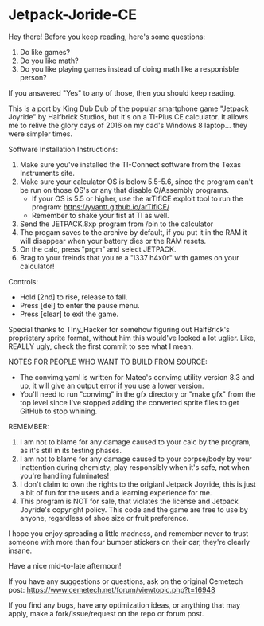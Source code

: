 # Jetpack-Joride-CE
Hey there! Before you keep reading, here's some questions:
1. Do like games?
2. Do you like math?
3. Do you like playing games instead of doing math like a responisble person?

If you answered "Yes" to any of those, then you should keep reading.

This is a port by King Dub Dub of the popular smartphone game "Jetpack Joyride" by Halfbrick Studios, but it's on a TI-Plus CE calculator. It allows me to relive the glory days of 2016 on my dad's Windows 8 laptop... they were simpler times.

Software Installation Instructions:

1. Make sure you've installed the TI-Connect software from the Texas Instruments site.
2. Make sure your calculator OS is below 5.5-5.6, since the program can't be run on those OS's or any that disable C/Assembly programs.
    - If your OS is 5.5 or higher, use the arTIfiCE exploit tool to run the program: https://yvantt.github.io/arTIfiCE/
    - Remember to shake your fist at TI as well.
3. Send the JETPACK.8xp program from /bin to the calculator
4. The progam saves to the archive by default, if you put it in the RAM it will disappear when your battery dies or the RAM resets.
5. On the calc, press "prgm" and select JETPACK.
6. Brag to your freinds that you're a "l337 h4x0r" with games on your calculator!

Controls:
- Hold [2nd] to rise, release to fall.
- Press [del] to enter the pause menu.
- Press [clear] to exit the game.

Special thanks to TIny_Hacker for somehow figuring out HalfBrick's proprietary sprite format, without him this would've looked a lot uglier. Like, REALLY ugly, check the first commit to see what I mean.

NOTES FOR PEOPLE WHO WANT TO BUILD FROM SOURCE:
- The convimg.yaml is written for Mateo's convimg utility version 8.3 and up, it will give an output error if you use a lower version.
- You'll need to run "convimg" in the gfx directory or "make gfx" from the top level since I've stopped adding the converted sprite
files to get GitHub to stop whining.

REMEMBER:
1. I am not to blame for any damage caused to your calc by the program, as it's still in its testing phases.
2. I am not to blame for any damage caused to your corpse/body by your inattention during chemisty; play responsibly when it's safe, not when you're handling fulminates!
3. I don't claim to own the rights to the origianl Jetpack Joyride, this is just a bit of fun for the users and a learning experience for me.
4. This program is NOT for sale, that violates the license and Jetpack Joyride's copyright policy. This code and the game are free to use by anyone, regardless of shoe size or fruit preference.

I hope you enjoy spreading a little madness, and remember never to trust someone with more than four bumper stickers on their car, they're clearly insane.

Have a nice mid-to-late afternoon!

If you have any suggestions or questions, ask on the original Cemetech post:
https://www.cemetech.net/forum/viewtopic.php?t=16948

If you find any bugs, have any optimization ideas, or anything that may apply, make a fork/issue/request on the repo or forum post.
